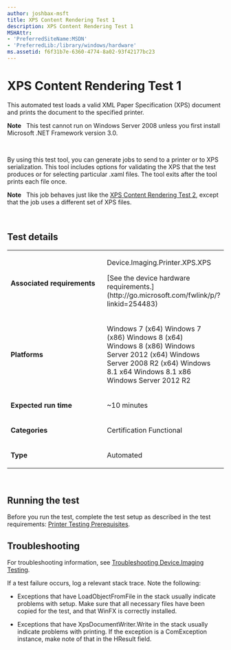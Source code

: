 ```yaml
---
author: joshbax-msft
title: XPS Content Rendering Test 1
description: XPS Content Rendering Test 1
MSHAttr:
- 'PreferredSiteName:MSDN'
- 'PreferredLib:/library/windows/hardware'
ms.assetid: f6f31b7e-6360-4774-8a02-93f42177bc23
---
```


# XPS Content Rendering Test 1


This automated test loads a valid XML Paper Specification (XPS) document and prints the document to the specified printer.

**Note**  
This test cannot run on Windows Server 2008 unless you first install Microsoft .NET Framework version 3.0.

 

By using this test tool, you can generate jobs to send to a printer or to XPS serialization. This tool includes options for validating the XPS that the test produces or for selecting particular .xaml files. The tool exits after the tool prints each file once.

**Note**  
This job behaves just like the [XPS Content Rendering Test 2](xps-content-rendering-test-26ddbf000-819d-4f93-bba7-5c83cd035f2e.md), except that the job uses a different set of XPS files.

 

## Test details


<table>
<colgroup>
<col width="50%" />
<col width="50%" />
</colgroup>
<tbody>
<tr class="odd">
<td><p><strong>Associated requirements</strong></p></td>
<td><p>Device.Imaging.Printer.XPS.XPS</p>
<p>[See the device hardware requirements.](http://go.microsoft.com/fwlink/p/?linkid=254483)</p></td>
</tr>
<tr class="even">
<td><p><strong>Platforms</strong></p></td>
<td><p>Windows 7 (x64) Windows 7 (x86) Windows 8 (x64) Windows 8 (x86) Windows Server 2012 (x64) Windows Server 2008 R2 (x64) Windows 8.1 x64 Windows 8.1 x86 Windows Server 2012 R2</p></td>
</tr>
<tr class="odd">
<td><p><strong>Expected run time</strong></p></td>
<td><p>~10 minutes</p></td>
</tr>
<tr class="even">
<td><p><strong>Categories</strong></p></td>
<td><p>Certification Functional</p></td>
</tr>
<tr class="odd">
<td><p><strong>Type</strong></p></td>
<td><p>Automated</p></td>
</tr>
</tbody>
</table>

 

## Running the test


Before you run the test, complete the test setup as described in the test requirements: [Printer Testing Prerequisites](printer-testing-prerequisites.md).

## Troubleshooting


For troubleshooting information, see [Troubleshooting Device.Imaging Testing](troubleshooting-deviceimaging-testing.md).

If a test failure occurs, log a relevant stack trace. Note the following:

-   Exceptions that have LoadObjectFromFile in the stack usually indicate problems with setup. Make sure that all necessary files have been copied for the test, and that WinFX is correctly installed.

-   Exceptions that have XpsDocumentWriter.Write in the stack usually indicate problems with printing. If the exception is a ComException instance, make note of that in the HResult field.

 

 






